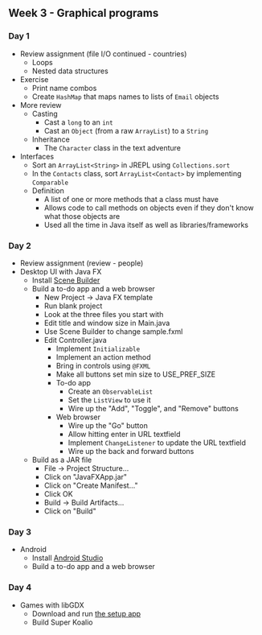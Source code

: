## Week 3 - Graphical programs

### Day 1

* Review assignment (file I/O continued - countries)
  * Loops
  * Nested data structures
* Exercise
  * Print name combos
  * Create `HashMap` that maps names to lists of `Email` objects
* More review
  * Casting
    * Cast a `long` to an `int`
    * Cast an `Object` (from a raw `ArrayList`) to a `String`
  * Inheritance
    * The `Character` class in the text adventure
* Interfaces
  * Sort an `ArrayList<String>` in JREPL using `Collections.sort`
  * In the `Contacts` class, sort `ArrayList<Contact>` by implementing `Comparable`
  * Definition
    * A list of one or more methods that a class must have
    * Allows code to call methods on objects even if they don't know what those objects are
    * Used all the time in Java itself as well as libraries/frameworks

### Day 2

* Review assignment (review - people)
* Desktop UI with Java FX
  * Install [Scene Builder](http://www.oracle.com/technetwork/java/javase/downloads/javafxscenebuilder-1x-archive-2199384.html)
  * Build a to-do app and a web browser
    * New Project -> Java FX template
    * Run blank project
    * Look at the three files you start with
    * Edit title and window size in Main.java
    * Use Scene Builder to change sample.fxml
    * Edit Controller.java
      * Implement `Initializable`
      * Implement an action method
      * Bring in controls using `@FXML`
      * Make all buttons set min size to USE_PREF_SIZE
      * To-do app
        * Create an `ObservableList`
        * Set the `ListView` to use it
        * Wire up the "Add", "Toggle", and "Remove" buttons
      * Web browser
        * Wire up the "Go" button
        * Allow hitting enter in URL textfield
        * Implement `ChangeListener` to update the URL textfield
        * Wire up the back and forward buttons
  * Build as a JAR file
    * File -> Project Structure...
    * Click on "JavaFXApp.jar"
    * Click on "Create Manifest..."
    * Click OK
    * Build -> Build Artifacts...
    * Click on "Build"

### Day 3

* Android
  * Install [Android Studio](https://developer.android.com/sdk/index.html)
  * Build a to-do app and a web browser

### Day 4

* Games with libGDX
  * Download and run [the setup app](https://libgdx.badlogicgames.com/download.html)
  * Build Super Koalio

